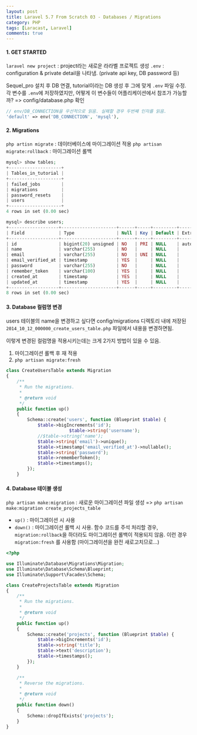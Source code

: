 ```yaml
---
layout: post
title: Laravel 5.7 From Scratch 03 - Databases / Migrations
category: PHP
tags: [Laracast, Laravel]
comments: true
---
```




#### 1. GET STARTED

`laravel new project`  : project라는 새로운 라라벨 프로젝트 생성
`.env` : configuration & private detail을 나타냄. (private api key, DB password 등) 

Sequel_pro 설치 후 DB 연결, tutorial이라는 DB 생성 후 그에 맞게 `.env` 파일 수정. 각 변수를 `.env`에 저장하였지만, 어떻게 이 변수들이 어플리케이션에서 참조가 가능할까? => config/database.php 확인

```php
// env/DB_CONNECTION을 우선적으로 읽음. 실패할 경우 두번째 인자를 읽음.
'default' => env('DB_CONNECTION', 'mysql'),
```



#### 2. Migrations

`php artisn migrate` : 데이터베이스에 마이그레이션 적용
`php artisan migrate:rollback` : 마이그레이션 롤백

```php
mysql> show tables;
+--------------------+
| Tables_in_tutorial |
+--------------------+
| failed_jobs        |
| migrations         |
| password_resets    |
| users              |
+--------------------+
4 rows in set (0.00 sec)

mysql> describe users;
+-------------------+---------------------+------+-----+---------+----------------+
| Field             | Type                | Null | Key | Default | Extra          |
+-------------------+---------------------+------+-----+---------+----------------+
| id                | bigint(20) unsigned | NO   | PRI | NULL    | auto_increment |
| name              | varchar(255)        | NO   |     | NULL    |                |
| email             | varchar(255)        | NO   | UNI | NULL    |                |
| email_verified_at | timestamp           | YES  |     | NULL    |                |
| password          | varchar(255)        | NO   |     | NULL    |                |
| remember_token    | varchar(100)        | YES  |     | NULL    |                |
| created_at        | timestamp           | YES  |     | NULL    |                |
| updated_at        | timestamp           | YES  |     | NULL    |                |
+-------------------+---------------------+------+-----+---------+----------------+
8 rows in set (0.00 sec)
```

#### 

#### 3. Database 컬럼명 변경

users 테이블의 name을 변경하고 싶다면 config/migrations 디렉토리 내에 저장된 `2014_10_12_000000_create_users_table.php` 파일에서 내용을 변경하면됨.

이렇게 변경된 컬럼명을 적용시키는데는 크게 2가지 방법이 있을 수 있음.

1. 마이그레이션 롤백 후 재 적용
2. `php artisan migrate:fresh`

```php
class CreateUsersTable extends Migration
{
    /**
     * Run the migrations.
     *
     * @return void
     */
    public function up()
    {
        Schema::create('users', function (Blueprint $table) {
            $table->bigIncrements('id');
						$table->string('username');            
          	//$table->string('name');
            $table->string('email')->unique();
            $table->timestamp('email_verified_at')->nullable();
            $table->string('password');
            $table->rememberToken();
            $table->timestamps();
        });
    }
```



#### 4. Database 테이블 생성

`php artisan make:migration` : 새로운 마이그레이션 파일 생성 => `php artisan make:migration create_projects_table`

- `up()` : 마이그레이션 시 사용
- `down()` : 마이그레이션 롤백 시 사용. 함수 코드를 주석 처리할 경우, `migration:rollback`을 하더라도 마이그레이션 롤백이 적용되지 않음. 이런 경우 `migration:fresh` 를 사용함 (마이그레이션을 완전 새로고치므로...)

```php
<?php

use Illuminate\Database\Migrations\Migration;
use Illuminate\Database\Schema\Blueprint;
use Illuminate\Support\Facades\Schema;

class CreateProjectsTable extends Migration
{
    /**
     * Run the migrations.
     *
     * @return void
     */
    public function up()
    {
        Schema::create('projects', function (Blueprint $table) {
            $table->bigIncrements('id');
          	$table->string('title');
            $table->text('description');
            $table->timestamps();
        });
    }

    /**
     * Reverse the migrations.
     *
     * @return void
     */
    public function down()
    {
        Schema::dropIfExists('projects');
    }
}
```
